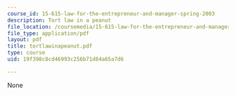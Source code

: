 ```yaml
---
course_id: 15-615-law-for-the-entrepreneur-and-manager-spring-2003
description: Tort law in a peanut
file_location: /coursemedia/15-615-law-for-the-entrepreneur-and-manager-spring-2003/19f398c8cd46993c256b71d84a65a7d6_tortlawinapeanut.pdf
file_type: application/pdf
layout: pdf
title: tortlawinapeanut.pdf
type: course
uid: 19f398c8cd46993c256b71d84a65a7d6

---
```

None